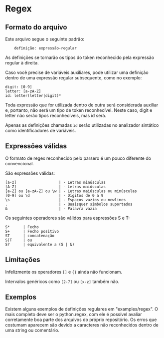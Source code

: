 # Regex

## Formato do arquivo

Este arquivo segue o seguinte padrão:
```
    definição: expressão-regular
```

As definições se tornarão os tipos do token reconhecido pela expressão regular à direita.

Caso você precise de variáveis auxiliares, pode utilizar uma definição dentro de uma expressão regular subsequente, como no exemplo:

```
digit: [0-9]
letter: [a-zA-Z]
id: letter(letter|digit)*
```

Toda expressão que for utilizada dentro de outra será considerada auxiliar e, portanto, não será um tipo de token reconhecível. Neste caso, digit e letter não serão tipos reconhecíveis, mas id será.

Apenas as definições chamadas `ìd` serão utilizadas no analizador sintático como identificadores de variáveis.


## Expressões válidas

O formato de regex reconhecido pelo parsero é um pouco diferente do convencional.

São expressões válidas:

```
[a-z]                   | - Letras minúsculas
[A-Z]                   | - Letras maiúsculas
[a-Z] ou [a-zA-Z] ou \w | - Letras maiúsculas ou minúsculas
[0-9] ou \d             | - Dígitos de 0 a 9
\s                      | - Espaços vazios ou newlines
.                       | - Quaisquer símbolos suportados
&                       | - Palavra vazia
```

Os seguintes operadores são válidos para espressões S e T:
```
S*      | Fecho
S+      | Fecho positivo
ST      | concatenação
S|T     | ou
S?      | equivalente a (S | &)
```

## Limitações

Infelizmente os operadores `[]` e `{}` ainda não funcionam.

Intervalos genéricos como `[2-7]` ou `[x-z]` também não.

## Exemplos 

Existem alguns exemplos de definições regulares em "examples/regex". O mais completo deve ser o python.regex, com ele é possível avaliar corretamente boa parte dos arquivos do próprio repositório. Os erros que costumam aparecem são devido a caracteres não reconhecidos dentro de uma string ou comentário. 